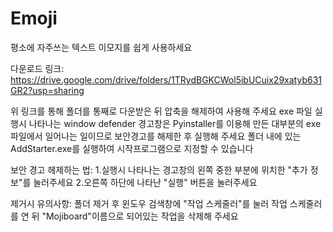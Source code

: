 # Emoji
평소에 자주쓰는 텍스트 이모지를 쉽게 사용하세요


다운로드 링크: https://drive.google.com/drive/folders/1TRydBGKCWol5ibUCuix29xatyb631GR2?usp=sharing


위 링크를 통해 폴더를 통째로 다운받은 뒤 압축을 해제하여 사용해 주세요
exe 파일 실행시 나타나는 window defender 경고창은 Pyinstaller를 이용해 만든 대부분의 exe 파일에서 일어나는 일이므로 보안경고를 해제한 후 실행해 주세요
폴더 내에 있는 AddStarter.exe를 실행하여 시작프로그램으로 지정할 수 있습니다


보안 경고 헤제하는 법:
  1.실행시 나타나는 경고창의 왼쪽 중한 부분에 위치한 "추가 정보"를 눌러주세요
  2.오른쪽 하단에 나타난 "실행" 버튼을 눌러주세요
  

제거시 유의사항:
  폴더 제거 후 윈도우 검색창에 "작업 스케줄러"를 눌러 작업 스케줄러를 연 뒤 "Mojiboard"이름으로 되어있는 작업을 삭제해 주세요
